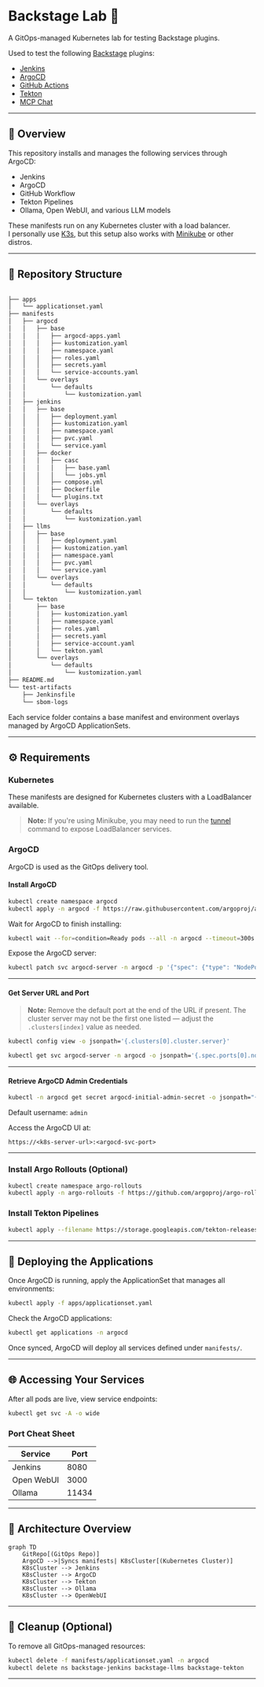 # Backstage Lab 🧪

A GitOps-managed Kubernetes lab for testing Backstage plugins.

Used to test the following [Backstage](https://backstage.io/) plugins:

- [Jenkins](https://github.com/backstage/community-plugins/tree/main/workspaces/jenkins)
- [ArgoCD](https://github.com/backstage/community-plugins/tree/main/workspaces/redhat-argocd)
- [GitHub Actions](https://github.com/backstage/community-plugins/tree/main/workspaces/github-actions)
- [Tekton](https://github.com/backstage/community-plugins/tree/main/workspaces/tekton)
- [MCP Chat](https://github.com/backstage/community-plugins/tree/main/workspaces/mcp-chat)

---

## 🧩 Overview

This repository installs and manages the following services through ArgoCD:

- Jenkins
- ArgoCD
- GitHub Workflow
- Tekton Pipelines
- Ollama, Open WebUI, and various LLM models

These manifests run on any Kubernetes cluster with a load balancer.  
I personally use [K3s](https://k3s.io/), but this setup also works with [Minikube](https://minikube.sigs.k8s.io/) or other distros.

---

## 📁 Repository Structure

```bash

├── apps
│   └── applicationset.yaml
├── manifests
│   ├── argocd
│   │   ├── base
│   │   │   ├── argocd-apps.yaml
│   │   │   ├── kustomization.yaml
│   │   │   ├── namespace.yaml
│   │   │   ├── roles.yaml
│   │   │   ├── secrets.yaml
│   │   │   └── service-accounts.yaml
│   │   └── overlays
│   │       └── defaults
│   │           └── kustomization.yaml
│   ├── jenkins
│   │   ├── base
│   │   │   ├── deployment.yaml
│   │   │   ├── kustomization.yaml
│   │   │   ├── namespace.yaml
│   │   │   ├── pvc.yaml
│   │   │   └── service.yaml
│   │   ├── docker
│   │   │   ├── casc
│   │   │   │   ├── base.yaml
│   │   │   │   └── jobs.yml
│   │   │   ├── compose.yml
│   │   │   ├── Dockerfile
│   │   │   └── plugins.txt
│   │   └── overlays
│   │       └── defaults
│   │           └── kustomization.yaml
│   ├── llms
│   │   ├── base
│   │   │   ├── deployment.yaml
│   │   │   ├── kustomization.yaml
│   │   │   ├── namespace.yaml
│   │   │   ├── pvc.yaml
│   │   │   └── service.yaml
│   │   └── overlays
│   │       └── defaults
│   │           └── kustomization.yaml
│   └── tekton
│       ├── base
│       │   ├── kustomization.yaml
│       │   ├── namespace.yaml
│       │   ├── roles.yaml
│       │   ├── secrets.yaml
│       │   ├── service-account.yaml
│       │   └── tekton.yaml
│       └── overlays
│           └── defaults
│               └── kustomization.yaml
├── README.md
└── test-artifacts
    ├── Jenkinsfile
    └── sbom-logs
````

Each service folder contains a base manifest and environment overlays managed by ArgoCD ApplicationSets.

---

## ⚙️ Requirements

### Kubernetes

These manifests are designed for Kubernetes clusters with a LoadBalancer available.

> **Note:**
> If you're using Minikube, you may need to run the [tunnel](https://minikube.sigs.k8s.io/docs/commands/tunnel/) command to expose LoadBalancer services.

### ArgoCD

ArgoCD is used as the GitOps delivery tool.

#### Install ArgoCD

```bash
kubectl create namespace argocd
kubectl apply -n argocd -f https://raw.githubusercontent.com/argoproj/argo-cd/stable/manifests/install.yaml
```

Wait for ArgoCD to finish installing:

```bash
kubectl wait --for=condition=Ready pods --all -n argocd --timeout=300s
```

Expose the ArgoCD server:

```bash
kubectl patch svc argocd-server -n argocd -p '{"spec": {"type": "NodePort"}}'
```

---

#### Get Server URL and Port

> **Note:** Remove the default port at the end of the URL if present.
> The cluster server may not be the first one listed — adjust the `.clusters[index]` value as needed.

```bash
kubectl config view -o jsonpath='{.clusters[0].cluster.server}'
```

```bash
kubectl get svc argocd-server -n argocd -o jsonpath='{.spec.ports[0].nodePort}'
```

---

#### Retrieve ArgoCD Admin Credentials

```bash
kubectl -n argocd get secret argocd-initial-admin-secret -o jsonpath="{.data.password}" | base64 -d
```

Default username: `admin`

Access the ArgoCD UI at:

```
https://<k8s-server-url>:<argocd-svc-port>
```

---

### Install Argo Rollouts (Optional)

```bash
kubectl create namespace argo-rollouts
kubectl apply -n argo-rollouts -f https://github.com/argoproj/argo-rollouts/releases/latest/download/install.yaml
```

### Install Tekton Pipelines

```bash
kubectl apply --filename https://storage.googleapis.com/tekton-releases/pipeline/latest/release.yaml
```

---

## 🚀 Deploying the Applications

Once ArgoCD is running, apply the ApplicationSet that manages all environments:

```bash
kubectl apply -f apps/applicationset.yaml
```

Check the ArgoCD applications:

```bash
kubectl get applications -n argocd
```

Once synced, ArgoCD will deploy all services defined under `manifests/`.

---

## 🌐 Accessing Your Services

After all pods are live, view service endpoints:

```bash
kubectl get svc -A -o wide
```

### Port Cheat Sheet

| Service    | Port  |
| ---------- | ----- |
| Jenkins    | 8080  |
| Open WebUI | 3000  |
| Ollama     | 11434 |

---

## 🧭 Architecture Overview

```mermaid
graph TD
    GitRepo[(GitOps Repo)]
    ArgoCD -->|Syncs manifests| K8sCluster[(Kubernetes Cluster)]
    K8sCluster --> Jenkins
    K8sCluster --> ArgoCD
    K8sCluster --> Tekton
    K8sCluster --> Ollama
    K8sCluster --> OpenWebUI
```

---

## 🧹 Cleanup (Optional)

To remove all GitOps-managed resources:

```bash
kubectl delete -f manifests/applicationset.yaml -n argocd
kubectl delete ns backstage-jenkins backstage-llms backstage-tekton
```

---
